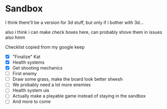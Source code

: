 # Sandbox
I think there'll be a version for 3d stuff, but only if i bother with 3d...

also i think i can make check boxes here, can probably shove them in issues also hmm

Checklist copied from my google keep
- [x] "Finalize" Kat
- [x] Health systems
- [x] Get shooting mechanics
- [ ] First enemy
- [ ] Draw some grass, make the board look better sheesh
- [ ] We probably need a lot more enemies
- [ ] Health system uis
- [ ] Actually make a playable game instead of
staying in the sandbox
- [ ] And more to come
